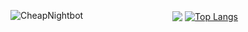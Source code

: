 <p align="center">
  <a href="#"><img align="left" src="https://github-stats-alpha.vercel.app/api?username=cheapnightbot" alt="CheapNightbot" /></a>
  <a href="#"><img align="center" src="https://readme-typing-svg.demolab.com?font=Lilita+One&size=22&pause=1000&center=true&vCenter=true&width=230&height=40&lines=Cheap+Nightbot" /></a>
  <a href="#"><img align="center" src="https://github-readme-stats.vercel.app/api/top-langs/?username=CheapNightbot&size_weight=0.5&count_weight=0.5&layout=compact" alt="Top Langs" /></a>
</p>
 
